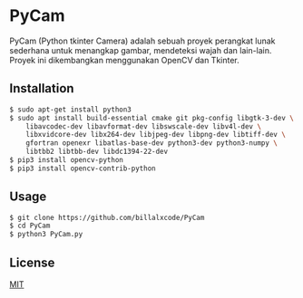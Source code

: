 # PyCam

PyCam (Python tkinter Camera) adalah sebuah proyek perangkat lunak sederhana untuk menangkap gambar, mendeteksi wajah dan lain-lain. Proyek ini dikembangkan menggunakan OpenCV dan Tkinter.

## Installation

```bash
$ sudo apt-get install python3
$ sudo apt install build-essential cmake git pkg-config libgtk-3-dev \
    libavcodec-dev libavformat-dev libswscale-dev libv4l-dev \
    libxvidcore-dev libx264-dev libjpeg-dev libpng-dev libtiff-dev \
    gfortran openexr libatlas-base-dev python3-dev python3-numpy \
    libtbb2 libtbb-dev libdc1394-22-dev
$ pip3 install opencv-python
$ pip3 install opencv-contrib-python
```

## Usage

```bash
$ git clone https://github.com/billalxcode/PyCam
$ cd PyCam
$ python3 PyCam.py
```
## License
[MIT](https://choosealicense.com/licenses/mit/)
